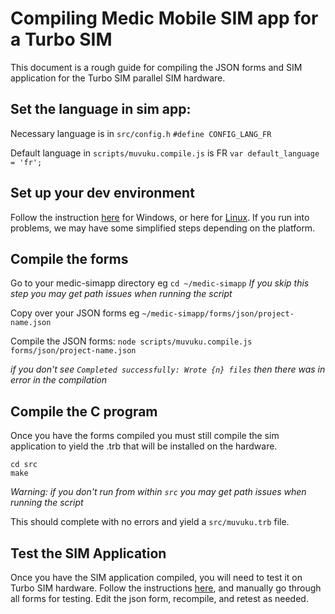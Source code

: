 # Compiling Medic Mobile SIM app for a Turbo SIM

This document is a rough guide for compiling the JSON forms and SIM application for the Turbo SIM parallel SIM hardware.

## Set the language in sim app:
Necessary language is in `src/config.h`
`#define CONFIG_LANG_FR`

Default language in `scripts/muvuku.compile.js` is FR
`var default_language = 'fr';`

## Set up your dev environment
Follow the instruction [here](http://bladox.com/devel_win.php?lang=en) for Windows, or here for [Linux](http://bladox.com/devel-docs/gen_devel.html). If you run into problems, we may have some simplified steps depending on the platform.

## Compile the forms
Go to your medic-simapp directory eg `cd ~/medic-simapp`
_If you skip this step you may get path issues when running the script_

Copy over your JSON forms eg `~/medic-simapp/forms/json/project-name.json`

Compile the JSON forms:
`node scripts/muvuku.compile.js forms/json/project-name.json`

_if you don't see `Completed successfully: Wrote {n} files` then there was in error in the compilation_

## Compile the C program
Once you have the forms compiled you must still compile the sim application to yield the .trb that will be installed on the hardware.
```
cd src
make
```
_Warning: if you don't run from within `src` you may get path issues when running the script_

This should complete with no errors and yield a `src/muvuku.trb` file.

## Test the SIM Application
Once you have the SIM application compiled, you will need to test it on Turbo SIM hardware. Follow the instructions [here](https://github.com/medic/medic-docs/blob/master/md/install/loading-medic-simapp-on-turbo-sim.md), and manually go through all forms for testing. Edit the json form, recompile, and retest as needed.
